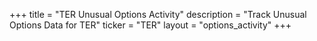 +++
title = "TER Unusual Options Activity"
description = "Track Unusual Options Data for TER"
ticker = "TER"
layout = "options_activity"
+++

